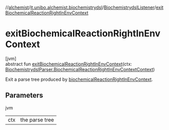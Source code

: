 //[alchemist](../../../index.md)/[it.unibo.alchemist.biochemistrydsl](../index.md)/[BiochemistrydslListener](index.md)/[exitBiochemicalReactionRightInEnvContext](exit-biochemical-reaction-right-in-env-context.md)

# exitBiochemicalReactionRightInEnvContext

[jvm]\
abstract fun [exitBiochemicalReactionRightInEnvContext](exit-biochemical-reaction-right-in-env-context.md)(ctx: [BiochemistrydslParser.BiochemicalReactionRightInEnvContextContext](../-biochemistrydsl-parser/-biochemical-reaction-right-in-env-context-context/index.md))

Exit a parse tree produced by [biochemicalReactionRightInEnvContext](../-biochemistrydsl-parser/biochemical-reaction-right-in-env-context.md).

## Parameters

jvm

| | |
|---|---|
| ctx | the parse tree |
